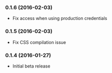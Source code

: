 ### 0.1.6 (2016-02-03)

* Fix access when using production credentials

### 0.1.5 (2016-02-03)

* Fix CSS compilation issue

### 0.1.4 (2016-01-27)

* Initial beta release
